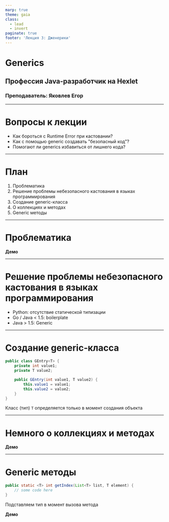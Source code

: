 ```yaml
---
marp: true
theme: gaia
class:
  - lead
  - invert
paginate: true
footer: 'Лекция 3: Дженерики'
---
```


# Generics

## Профессия Java-разработчик на Hexlet

### Преподаватель: Яковлев Егор
<!-- _color: white -->
<!-- _color: white -->

---

# Вопросы к лекции

* Как бороться с Runtime Error при кастовании?
* Как с помощью generic  создавать "безопасный код"?
* Помогают ли generics избавиться от лишнего кода?

---
# План

1. Проблематика
2. Решение проблемы небезопасного кастования в языках программирования
3. Создание generic-класса
4. О коллекциях и методах
5. Generic методы

---

# Проблематика

**Демо**

---

# Решение проблемы небезопасного кастования в языках программирования

* Python: отсутствие статической типизации
* Go / Java < 1.5: boilerplate
* Java > 1.5: Generic

---

# Создание generic-класса

```java
public class GEntry<T> {
    private int value1;
    private T value2;

    public GEntry(int value1, T value2) {
        this.value1 = value1;
        this.value2 = value2;
    }
}
```

Класс (тип) `Т` определяется только в момент создания объекта

---

# Немного о коллекциях и методах

**Демо**

---

# Generic методы

```java
public static <T> int getIndex(List<T> list, T element) {
    // some code here
}
```

Подставляем тип в момент вызова метода

**Демо**
